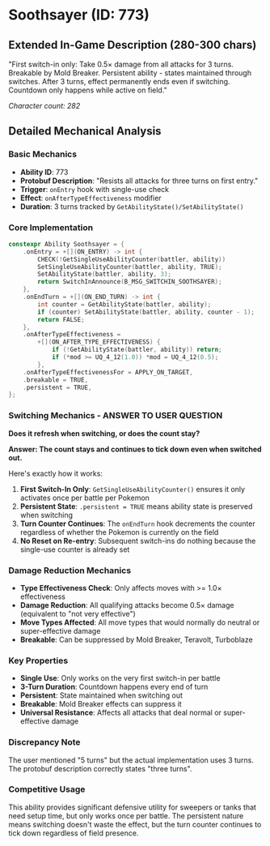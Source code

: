 # Soothsayer (ID: 773)

## Extended In-Game Description (280-300 chars)
"First switch-in only: Take 0.5× damage from all attacks for 3 turns. Breakable by Mold Breaker. Persistent ability - states maintained through switches. After 3 turns, effect permanently ends even if switching. Countdown only happens while active on field."

*Character count: 282*

## Detailed Mechanical Analysis

### Basic Mechanics
- **Ability ID**: 773
- **Protobuf Description**: "Resists all attacks for three turns on first entry."
- **Trigger**: `onEntry` hook with single-use check
- **Effect**: `onAfterTypeEffectiveness` modifier
- **Duration**: 3 turns tracked by `GetAbilityState()/SetAbilityState()`

### Core Implementation
```cpp
constexpr Ability Soothsayer = {
    .onEntry = +[](ON_ENTRY) -> int {
        CHECK(!GetSingleUseAbilityCounter(battler, ability))
        SetSingleUseAbilityCounter(battler, ability, TRUE);
        SetAbilityState(battler, ability, 3);
        return SwitchInAnnounce(B_MSG_SWITCHIN_SOOTHSAYER);
    },
    .onEndTurn = +[](ON_END_TURN) -> int {
        int counter = GetAbilityState(battler, ability);
        if (counter) SetAbilityState(battler, ability, counter - 1);
        return FALSE;
    },
    .onAfterTypeEffectiveness =
        +[](ON_AFTER_TYPE_EFFECTIVENESS) {
            if (!GetAbilityState(battler, ability)) return;
            if (*mod >= UQ_4_12(1.0)) *mod = UQ_4_12(0.5);
        },
    .onAfterTypeEffectivenessFor = APPLY_ON_TARGET,
    .breakable = TRUE,
    .persistent = TRUE,
};
```

### Switching Mechanics - ANSWER TO USER QUESTION
**Does it refresh when switching, or does the count stay?**

**Answer: The count stays and continues to tick down even when switched out.**

Here's exactly how it works:
1. **First Switch-In Only**: `GetSingleUseAbilityCounter()` ensures it only activates once per battle per Pokemon
2. **Persistent State**: `.persistent = TRUE` means ability state is preserved when switching
3. **Turn Counter Continues**: The `onEndTurn` hook decrements the counter regardless of whether the Pokemon is currently on the field
4. **No Reset on Re-entry**: Subsequent switch-ins do nothing because the single-use counter is already set

### Damage Reduction Mechanics
- **Type Effectiveness Check**: Only affects moves with >= 1.0× effectiveness
- **Damage Reduction**: All qualifying attacks become 0.5× damage (equivalent to "not very effective")
- **Move Types Affected**: All move types that would normally do neutral or super-effective damage
- **Breakable**: Can be suppressed by Mold Breaker, Teravolt, Turboblaze

### Key Properties
- **Single Use**: Only works on the very first switch-in per battle
- **3-Turn Duration**: Countdown happens every end of turn
- **Persistent**: State maintained when switching out
- **Breakable**: Mold Breaker effects can suppress it
- **Universal Resistance**: Affects all attacks that deal normal or super-effective damage

### Discrepancy Note
The user mentioned "5 turns" but the actual implementation uses 3 turns. The protobuf description correctly states "three turns".

### Competitive Usage
This ability provides significant defensive utility for sweepers or tanks that need setup time, but only works once per battle. The persistent nature means switching doesn't waste the effect, but the turn counter continues to tick down regardless of field presence.